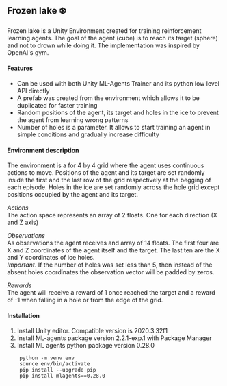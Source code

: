 ## Frozen lake :snowflake:

Frozen lake is a Unity Environment created for training reinforcement learning agents.
The goal of the agent (cube) is to reach its target (sphere) and not to drown while doing it. 
The implementation was inspired by OpenAI's gym.

#### Features
- Can be used with both Unity ML-Agents Trainer and its python low level API directly
- A prefab was created from the environment which allows it to be duplicated for faster training
- Random positions of the agent, its target and holes in the ice to prevent the agent from learning wrong patterns
- Number of holes is a parameter. It allows to start training an agent in simple conditions and gradually increase difficulty 

#### Environment description
The environment is a for 4 by 4 grid where the agent uses continuous actions to move.
Positions of the agent and its target are set randomly inside the first and the last row of the grid respectively at the begging of each episode.
Holes in the ice are set randomly across the hole grid except positions occupied by the agent and its target.

*Actions*\
The action space represents an array of 2 floats. One for each direction (X and Z axis)

*Observations*\
As observations the agent receives and array of 14 floats. The first four are X and Z coordinates of the agent itself and the target.
The last ten are the X and Y coordinates of ice holes.\
*Important*. If the number of holes was set less than 5, then instead of the absent holes coordinates the observation vector will be padded by zeros.

*Rewards*\
The agent will receive a reward of 1 once reached the target and a reward of -1 when falling in a hole or from the edge of the grid.

#### Installation
1. Install Unity editor. Compatible version is 2020.3.32f1
2. Install ML-agents package version 2.2.1-exp.1 with Package Manager
3. Install ML agents python package version 0.28.0
```
    python -m venv env
    source env/bin/activate
    pip install --upgrade pip
    pip install mlagents==0.28.0
```
